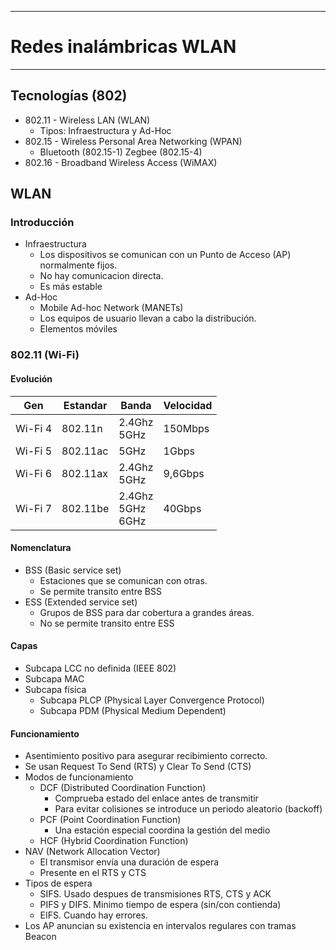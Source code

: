 
---
# Redes inalámbricas WLAN
---
## Tecnologías (802)
- 802.11 - Wireless LAN (WLAN)
	- Tipos: Infraestructura y Ad-Hoc
- 802.15 - Wireless Personal Area Networking (WPAN)
	- Bluetooth (802.15-1) Zegbee (802.15-4)
- 802.16 - Broadband Wireless Access (WiMAX)
## WLAN
### Introducción
- Infraestructura
	- Los dispositivos se comunican con un Punto de Acceso (AP) normalmente fijos.
	- No hay comunicacion directa.
	- Es más estable
- Ad-Hoc
	- Mobile Ad-hoc Network (MANETs)
	- Los equipos de usuario llevan a cabo la distribución. 
	- Elementos móviles
### 802.11 (Wi-Fi)
#### Evolución 

| Gen     | Estandar | Banda                  | Velocidad |
| ------- | -------- | ---------------------- | --------- |
| Wi-Fi 4 | 802.11n  | 2.4Ghz<br>5GHz         | 150Mbps   |
| Wi-Fi 5 | 802.11ac | 5GHz                   | 1Gbps     |
| Wi-Fi 6 | 802.11ax | 2.4Ghz<br>5GHz         | 9,6Gbps   |
| Wi-Fi 7 | 802.11be | 2.4Ghz<br>5GHz<br>6GHz | 40Gbps    |
#### Nomenclatura
- BSS (Basic service set)
	- Estaciones que se comunican con otras.
	- Se permite transito entre BSS
- ESS (Extended service set)
	- Grupos de BSS para dar cobertura a grandes áreas.
	- No se permite transito entre ESS
#### Capas
- Subcapa LCC no definida (IEEE 802)
- Subcapa MAC
- Subcapa física 
	- Subcapa PLCP (Physical Layer Convergence Protocol)
	- Subcapa PDM (Physical Medium Dependent)
#### Funcionamiento
- Asentimiento positivo para asegurar recibimiento correcto.
- Se usan Request To Send (RTS) y Clear To Send (CTS)
- Modos de funcionamiento
	- DCF (Distributed Coordination Function)
		- Comprueba estado del enlace antes de transmitir
		- Para evitar colisiones se introduce un periodo aleatorio (backoff)
	- PCF (Point Coordination Function)
		- Una estación especial coordina la gestión del medio
	- HCF (Hybrid Coordination Function)
- NAV (Network Allocation Vector)
	- El transmisor envía una duración de espera
	- Presente en el RTS y CTS
- Tipos de espera
	- SIFS. Usado despues de transmisiones RTS, CTS y ACK
	- PIFS y DIFS. Minimo tiempo de espera (sin/con contienda)
	- EIFS. Cuando hay errores.
- Los AP anuncian su existencia en intervalos regulares con tramas Beacon